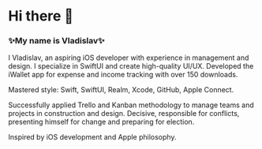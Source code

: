 # Hi there 👋

### ✨My name is Vladislav✨

I Vladislav, an aspiring iOS developer with experience in management and design. I specialize in SwiftUI and create high-quality UI/UX. Developed the iWallet app for expense and income tracking with over 150 downloads.

Mastered style: Swift, SwiftUI, Realm, Xcode, GitHub, Apple Connect.

Successfully applied Trello and Kanban methodology to manage teams and projects in construction and design. Decisive, responsible for conflicts, presenting himself for change and preparing for election.

Inspired by iOS development and Apple philosophy.




<!--
**idevnva/idevnva** is a ✨ _special_ ✨ repository because its `README.md` (this file) appears on your GitHub profile.

Here are some ideas to get you started:

- 🔭 I’m currently working on ...
- 🌱 I’m currently learning ...
- 👯 I’m looking to collaborate on ...
- 🤔 I’m looking for help with ...
- 💬 Ask me about ...
- 📫 How to reach me: ...
- 😄 Pronouns: ...
- ⚡ Fun fact: ...
-->

